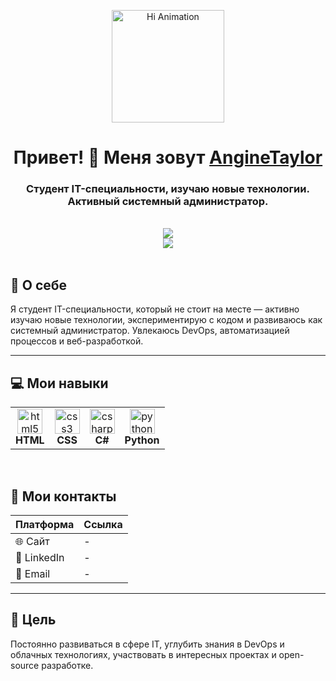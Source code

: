 <p align="center">
  <img src="https://github.com/blackcater/blackcater/raw/main/images/Hi.gif"  alt="Hi Animation" width="180"/>
</p>

<h1 align="center">Привет! 👋 Меня зовут <a href="https://daniilshat.ru"  target="_blank">AngineTaylor</a></h1>
<h3 align="center">Студент IT-специальности, изучаю новые технологии. Активный системный администратор.</h3>

<br />

<div align="center">
  <a href="https://github.com/AngineTaylor"> 
    <img src="https://github-readme-stats.vercel.app/api?username=AngineTaylor&show_icons=true&theme=radical" />
  </a>
  <br />
  <a href="https://github.com/anuraghazra/github-readme-stats">
    <img src="https://github-readme-stats.vercel.app/api/top-langs/?username=AngineTaylor&layout=compact&theme=radical" />
  </a>
</div>

<br />

## 🧠 О себе 

Я студент IT-специальности, который не стоит на месте — активно изучаю новые технологии, экспериментирую с кодом и развиваюсь как системный администратор. Увлекаюсь DevOps, автоматизацией процессов и веб-разработкой.

---

## 💻 Мои навыки

<table>
  <tr>
    <td align="center">
      <img src="https://cdn.jsdelivr.net/gh/devicons/devicon/icons/html5/html5-original.svg"  alt="html5" width="40" height="40" />
      <br><b>HTML</b>
    </td>
    <td align="center">
      <img src="https://cdn.jsdelivr.net/gh/devicons/devicon/icons/css3/css3-original.svg"  alt="css3" width="40" height="40" />
      <br><b>CSS</b>
    </td>
    <td align="center">
      <img src="https://cdn.jsdelivr.net/gh/devicons/devicon/icons/csharp/csharp-original.svg"  alt="csharp" width="40" height="40" />
      <br><b>C#</b>
    </td>
    <td align="center">
      <img src="https://cdn.jsdelivr.net/gh/devicons/devicon/icons/python/python-original.svg"  alt="python" width="40" height="40" />
      <br><b>Python</b>
    </td>
  </tr>
</table>

<br />

## 🔗 Мои контакты

| Платформа | Ссылка |
|----------|--------|
| 🌐 Сайт | -  |
| 💼 LinkedIn | - |
| 📧 Email | - |

---

## 🎯 Цель

Постоянно развиваться в сфере IT, углубить знания в DevOps и облачных технологиях, участвовать в интересных проектах и open-source разработке.
